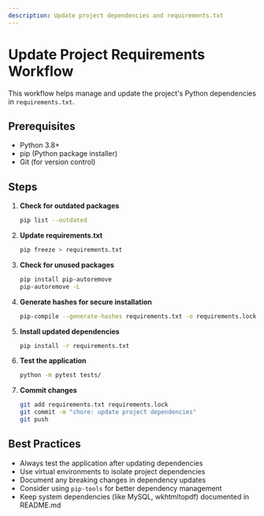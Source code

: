 ```yaml
---
description: Update project dependencies and requirements.txt
---
```


# Update Project Requirements Workflow

This workflow helps manage and update the project's Python dependencies in `requirements.txt`.

## Prerequisites

- Python 3.8+
- pip (Python package installer)
- Git (for version control)

## Steps

1. **Check for outdated packages**
   ```bash
   pip list --outdated
   ```

2. **Update requirements.txt**
   ```bash
   pip freeze > requirements.txt
   ```

3. **Check for unused packages**
   ```bash
   pip install pip-autoremove
   pip-autoremove -L
   ```

4. **Generate hashes for secure installation**
   ```bash
   pip-compile --generate-hashes requirements.txt -o requirements.lock
   ```

5. **Install updated dependencies**
   ```bash
   pip install -r requirements.txt
   ```

6. **Test the application**
   ```bash
   python -m pytest tests/
   ```

7. **Commit changes**
   ```bash
   git add requirements.txt requirements.lock
   git commit -m "chore: update project dependencies"
   git push
   ```

## Best Practices

- Always test the application after updating dependencies
- Use virtual environments to isolate project dependencies
- Document any breaking changes in dependency updates
- Consider using `pip-tools` for better dependency management
- Keep system dependencies (like MySQL, wkhtmltopdf) documented in README.md
